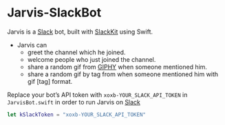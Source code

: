 # Jarvis-SlackBot

Jarvis is a [Slack](https://slack.com) bot, built with [SlackKit](https://github.com/pvzig/SlackKit) using Swift.

* Jarvis can 
  * greet the channel which he joined.
  * welcome people who just joined the channel.
  * share a random gif from [GIPHY](http://giphy.com/) when someone mentioned him.
  * share a random gif by tag from when someone mentioned him with gif [tag] format.


Replace your bot’s API token with `xoxb-YOUR_SLACK_API_TOKEN` in `JarvisBot.swift` in order to run Jarvis on [Slack](https://slack.com)
```swift 
let kSlackToken = "xoxb-YOUR_SLACK_API_TOKEN"
```




